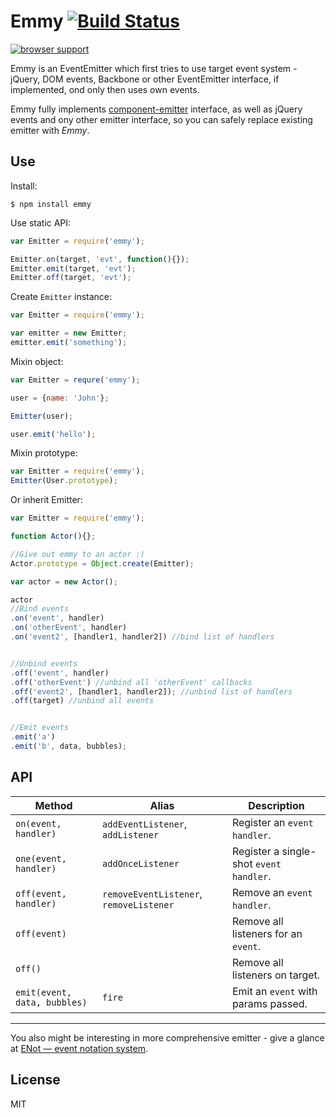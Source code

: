 # Emmy [![Build Status](https://travis-ci.org/dfcreative/emmy.svg?branch=master)](https://travis-ci.org/dfcreative/emmy)

[![browser support](https://ci.testling.com/dfcreative/emmy.png)
](https://ci.testling.com/dfcreative/emmy)


Emmy is an EventEmitter which first tries to use target event system - jQuery, DOM events, Backbone or other EventEmitter interface, if implemented, ond only then uses own events.

Emmy fully implements [component-emitter](https://github.com/component/emitter) interface, as well as jQuery events and ony other emitter interface, so you can safely replace existing emitter with _Emmy_.


## Use

Install:

`$ npm install emmy`


Use static API:

```js
var Emitter = require('emmy');

Emitter.on(target, 'evt', function(){});
Emitter.emit(target, 'evt');
Emitter.off(target, 'evt');
```

Create `Emitter` instance:

```js
var Emitter = require('emmy');

var emitter = new Emitter;
emitter.emit('something');
```

Mixin object:
```js
var Emitter = requre('emmy');

user = {name: 'John'};

Emitter(user);

user.emit('hello');
```

Mixin prototype:
```js
var Emitter = require('emmy');
Emitter(User.prototype);
```

Or inherit Emitter:
```js
var Emitter = require('emmy');

function Actor(){};

//Give out emmy to an actor :)
Actor.prototype = Object.create(Emitter);

var actor = new Actor();

actor
//Bind events
.on('event', handler)
.on('otherEvent', handler)
.on('event2', [handler1, handler2]) //bind list of handlers


//Unbind events
.off('event', handler)
.off('otherEvent') //unbind all 'otherEvent' callbacks
.off('event2', [handler1, handler2]); //unbind list of handlers
.off(target) //unbind all events


//Emit events
.emit('a')
.emit('b', data, bubbles);
```

## API

Method | Alias | Description |
--- | --- | --- |
`on(event, handler)` | `addEventListener`, `addListener` | Register an `event` `handler`.
`one(event, handler)` | `addOnceListener` | Register a single-shot `event` `handler`.
`off(event, handler)`| `removeEventListener`, `removeListener` | Remove an `event` `handler`.
`off(event)`|  | Remove all listeners for an `event`.
`off()`|  | Remove all listeners on target.
`emit(event, data, bubbles)`| `fire` | Emit an `event` with params passed.


---

You also might be interesting in more comprehensive emitter - give a glance at [ENot — event notation system](https://github.com/dfcreative/enot).


## License

MIT
